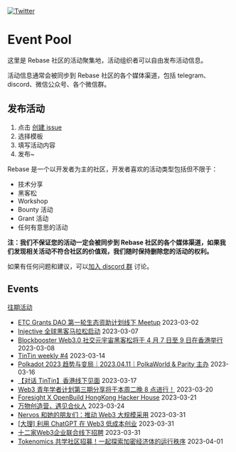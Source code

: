 [![Twitter](https://img.shields.io/twitter/url?label=Rebase&url=https%3A%2F%2Ftwitter.com%2FRebaseCommunity)](https://twitter.com/RebaseCommunity)

# Event Pool

这里是 Rebase 社区的活动聚集地，活动组织者可以自由发布活动信息。

活动信息通常会被同步到 Rebase 社区的各个媒体渠道，包括 telegram、discord、微信公众号、各个微信群。

## 发布活动

1. 点击 [创建 issue](https://github.com/rebase-network/event-pool/issues/new/choose)
2. 选择模板
3. 填写活动内容
4. 发布~

Rebase 是一个以开发者为主的社区，开发者喜欢的活动类型包括但不限于：

- 技术分享
- 黑客松
- Workshop
- Bounty 活动
- Grant 活动
- 任何有意思的活动

**注：我们不保证您的活动一定会被同步到 Rebase 社区的各个媒体渠道，如果我们发现相关活动不符合社区的价值观，我们随时保持删除您的活动的权利。**

如果有任何问题和建议，可以[加入 discord 群](https://discord.gg/c6BfH8JQn6) 讨论。

## Events

[往期活动](./events.md)

- [ETC Grants DAO 第一轮生态资助计划线下 Meetup](https://github.com/rebase-network/event-pool/issues/92) 2023-03-02
- [Injective 全球黑客马拉松启动](https://github.com/rebase-network/event-pool/issues/93) 2023-03-07
- [Blockbooster Web3.0 社交元宇宙黑客松将于 4 月 7 日至 9 日在香港举行](https://github.com/rebase-network/event-pool/issues/94) 2023-03-08
- [ TinTin weekly #4](https://github.com/rebase-network/event-pool/issues/95) 2023-03-14
- [Polkadot 2023 趋势与变局｜2023.04.11｜PolkaWorld & Parity 主办](https://github.com/rebase-network/event-pool/issues/96) 2023-03-16
- [【对话 TinTin】香港线下见面](https://github.com/rebase-network/event-pool/issues/97) 2023-03-17
- [Web3 青年学者计划第三期分享将于本周二晚 8 点进行！](https://github.com/rebase-network/event-pool/issues/98) 2023-03-20
- [Foresight X OpenBuild HongKong Hacker House](https://github.com/rebase-network/event-pool/issues/99) 2023-03-21
- [万物创造营，遇见合伙人](https://github.com/rebase-network/event-pool/issues/100) 2023-03-24
- [Nervos 和她的朋友们：推动 Web3 大规模采用](https://github.com/rebase-network/event-pool/issues/101) 2023-03-31
- [[大理] 利用 ChatGPT 在 Web3 低成本创业](https://github.com/rebase-network/event-pool/issues/102) 2023-03-31
- [十二家Web3企业联合线下招聘](https://github.com/rebase-network/event-pool/issues/103) 2023-03-31
- [Tokenomics 共学社区招募！一起探索加密经济体的运行秩序](https://github.com/rebase-network/event-pool/issues/104) 2023-04-01
